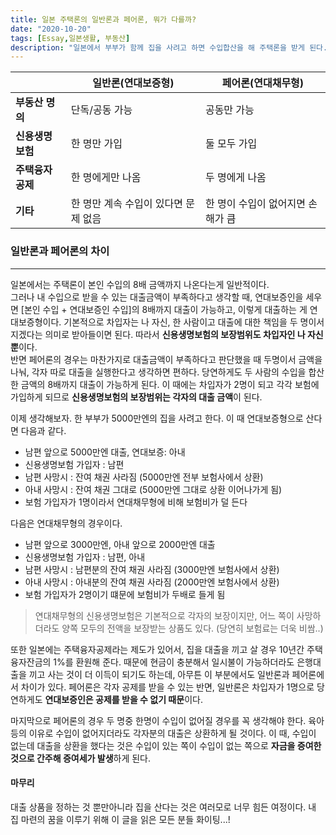 ```yaml
---
title: 일본 주택론의 일반론과 페어론, 뭐가 다를까?
date: "2020-10-20"
tags: [Essay,일본생활, 부동산]
description: "일본에서 부부가 함께 집을 사려고 하면 수입합산을 해 주택론을 받게 된다. 이때, 두 종류의 대출상품을 고를 수 있는데, 연대보증형과 연대채무형이다. 그럼 뭐가 더 좋냐고? 각각 특징을 알아 본 후 자신에게 유리한 상품으로 결정하면 되겠다."
---
```


|   | 일반론(연대보증형) | 페어론(연대채무형) |
|---|---|---|
| **부동산 명의**  | 단독/공동 가능 | 공동만 가능 |
| **신용생명보험** | 한 명만 가입 | 둘 모두 가입 |
| **주택융자공제** | 한 명에게만 나옴 | 두 명에게 나옴 |
| **기타** | 한 명만 계속 수입이 있다면 문제 없음 | 한 명이 수입이 없어지면 손해가 큼 |

### 일반론과 페어론의 차이
---
일본에서는 주택론이 본인 수입의 8배 금액까지 나온다는게 일반적이다.  
그러나 내 수입으로 받을 수 있는 대출금액이 부족하다고 생각할 때, 연대보증인을 세우면 [본인 수입 + 연대보증인 수입]의 8배까지 대출이 가능하고, 이렇게 대출하는 게 연대보증형이다. 기본적으로 차입자는 나 자신, 한 사람이고 대출에 대한 책임을 두 명이서 지겠다는 의미로 받아들이면 된다. 따라서 **신용생명보험의 보장범위도 차입자인 나 자신뿐**이다.  
반면 페어론의 경우는 마찬가지로 대출금액이 부족하다고 판단했을 때 두명이서 금액을 나눠, 각자 따로 대출을 실행한다고 생각하면 편하다.
당연하게도 두 사람의 수입을 합산한 금액의 8배까지 대출이 가능하게 된다. 이 때에는 차입자가 2명이 되고 각각 보험에 가입하게 되므로 **신용생명보험의 보장범위는 각자의 대출 금액**이 된다.

이제 생각해보자. 한 부부가 5000만엔의 집을 사려고 한다. 이 때 연대보증형으로 산다면 다음과 같다.
- 남편 앞으로 5000만엔 대출, 연대보증: 아내
- 신용생명보험 가입자 : 남편
- 남편 사망시 : 잔여 채권 사라짐 (5000만엔 전부 보험사에서 상환)
- 아내 사망시 : 잔여 채권 그대로 (5000만엔 그대로 상환 이어나가게 됨)
- 보험 가입자가 1명이라서 연대채무형에 비해 보험비가 덜 든다

다음은 연대채무형의 경우이다.
- 남편 앞으로 3000만엔, 아내 앞으로 2000만엔 대출
- 신용생명보험 가입자 : 남편, 아내
- 남편 사망시 : 남편분의 잔여 채권 사라짐 (3000만엔 보험사에서 상환)
- 아내 사망시 : 아내분의 잔여 채권 사라짐 (2000만엔 보험사에서 상환)
- 보험 가입자가 2명이기 떄문에 보험비가 두배로 들게 됨

>연대채무형의 신용생명보험은 기본적으로 각자의 보장이지만, 어느 쪽이 사망하더라도 양쪽 모두의 전액을 보장받는 상품도 있다. (당연히 보험료는 더욱 비쌈..)

또한 일본에는 주택융자공제라는 제도가 있어서, 집을 대출을 끼고 살 경우 10년간 주택융자잔금의 1%를 환원해 준다. 때문에 현금이 충분해서 일시불이 가능하더라도 은행대출을 끼고 사는 것이 더 이득이 되기도 하는데, 아무튼 이 부분에서도 일반론과 페어론에서 차이가 있다. 페어론은 각자 공제를 받을 수 있는 반면, 일반론은 차입자가 1명으로 당연하게도 **연대보증인은 공제를 받을 수 없기 때문**이다. 

마지막으로 페어론의 경우 두 명중 한명이 수입이 없어질 경우를 꼭 생각해야 한다. 육아 등의 이유로 수입이 없어지더라도 각자분의 대출은 상환하게 될 것이다. 이 때, 수입이 없는데 대출을 상환을 했다는 것은 수입이 있는 쪽이 수입이 없는 쪽으로 **자금을 증여한 것으로 간주해 증여세가 발생**하게 된다.

#### 마무리
대출 상품을 정하는 것 뿐만아니라 집을 산다는 것은 여러모로 너무 힘든 여정이다. 내 집 마련의 꿈을 이루기 위해 이 글을 읽은 모든 분들 화이팅...!